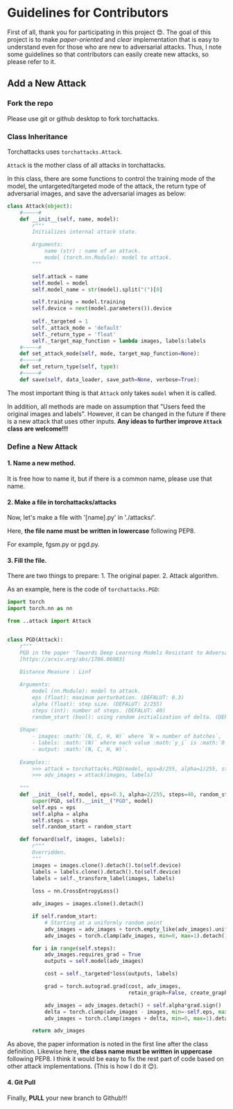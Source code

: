 # Guidelines for Contributors

First of all, thank you for participating in this project :heart_eyes:.
The goal of this project is to make _paper-oriented_ and _clear_ implementation that is easy to understand even for those who are new to adversarial attacks.
Thus, I note some guidelines so that contributors can easily create new attacks, so please refer to it.

## Add a New Attack

### Fork the repo

Please use git or github desktop to fork torchattacks.

### Class Inheritance

Torchattacks uses `torchattacks.Attack`.

`Attack` is the mother class of all attacks in torchattacks.

In this class, there are some functions to control the training mode of the model, the untargeted/targeted mode of the attack, the return type of adversarial images, and save the adversarial images as below:

```python
class Attack(object):
    #~~~~~#
    def __init__(self, name, model):
        r"""
        Initializes internal attack state.

        Arguments:
            name (str) : name of an attack.
            model (torch.nn.Module): model to attack.
        """

        self.attack = name
        self.model = model
        self.model_name = str(model).split("(")[0]

        self.training = model.training
        self.device = next(model.parameters()).device
        
        self._targeted = 1
        self._attack_mode = 'default'
        self._return_type = 'float'
        self._target_map_function = lambda images, labels:labels
    #~~~~~#
    def set_attack_mode(self, mode, target_map_function=None):
    #~~~~~#
    def set_return_type(self, type):
    #~~~~~#
    def save(self, data_loader, save_path=None, verbose=True):
```

The most important thing is that `Attack` only takes `model` when it is called.

In addition, all methods are made on assumption that "Users feed the original images and labels".
However, it can be changed in the future if there is a new attack that uses other inputs.
**Any ideas to further improve `Attack` class are welcome!!!**

### Define a New Attack

#### 1. Name a new method.
It is free how to name it, but if there is a common name, please use that name.

#### 2. Make a file in torchattacks/attacks
Now, let's make a file with '[name].py' in './attacks/'.

Here, **the file name must be written in lowercase** following PEP8.

For example, fgsm.py or pgd.py.

#### 3. Fill the file.
There are two things to prepare:
       1. The original paper.
       2. Attack algorithm.

As an example, here is the code of `torchattacks.PGD`:

```python
import torch
import torch.nn as nn

from ..attack import Attack


class PGD(Attack):
    r"""
    PGD in the paper 'Towards Deep Learning Models Resistant to Adversarial Attacks'
    [https://arxiv.org/abs/1706.06083]
    
    Distance Measure : Linf

    Arguments:
        model (nn.Module): model to attack.
        eps (float): maximum perturbation. (DEFALUT: 0.3)
        alpha (float): step size. (DEFALUT: 2/255)
        steps (int): number of steps. (DEFALUT: 40)
        random_start (bool): using random initialization of delta. (DEFAULT: False)
        
    Shape:
        - images: :math:`(N, C, H, W)` where `N = number of batches`, `C = number of channels`,        `H = height` and `W = width`. It must have a range [0, 1].
        - labels: :math:`(N)` where each value :math:`y_i` is :math:`0 \leq y_i \leq` `number of labels`.
        - output: :math:`(N, C, H, W)`.
          
    Examples::
        >>> attack = torchattacks.PGD(model, eps=8/255, alpha=1/255, steps=40, random_start=False)
        >>> adv_images = attack(images, labels)
        
    """
    def __init__(self, model, eps=0.3, alpha=2/255, steps=40, random_start=False):
        super(PGD, self).__init__("PGD", model)
        self.eps = eps
        self.alpha = alpha
        self.steps = steps
        self.random_start = random_start

    def forward(self, images, labels):
        r"""
        Overridden.
        """
        images = images.clone().detach().to(self.device)
        labels = labels.clone().detach().to(self.device)
        labels = self._transform_label(images, labels)
        
        loss = nn.CrossEntropyLoss()

        adv_images = images.clone().detach()

        if self.random_start:
            # Starting at a uniformly random point
            adv_images = adv_images + torch.empty_like(adv_images).uniform_(-self.eps, self.eps)
            adv_images = torch.clamp(adv_images, min=0, max=1).detach()

        for i in range(self.steps):
            adv_images.requires_grad = True
            outputs = self.model(adv_images)

            cost = self._targeted*loss(outputs, labels)

            grad = torch.autograd.grad(cost, adv_images,
                                       retain_graph=False, create_graph=False)[0]

            adv_images = adv_images.detach() + self.alpha*grad.sign()
            delta = torch.clamp(adv_images - images, min=-self.eps, max=self.eps)
            adv_images = torch.clamp(images + delta, min=0, max=1).detach()

        return adv_images

```

As above, the paper information is noted in the first line after the class definition.
Likewise here, **the class name must be written in uppercase** following PEP8.
I think it would be easy to fix the rest part of code based on other attack implementations. (This is how I do it :blush:).

#### 4. Git Pull

Finally, **PULL** your new branch to Github!!!
